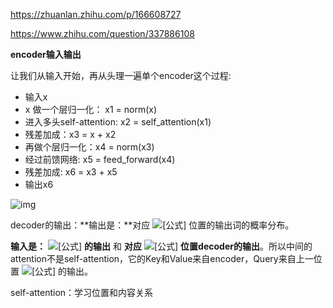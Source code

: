 https://zhuanlan.zhihu.com/p/166608727

https://www.zhihu.com/question/337886108

**encoder输入输出**

让我们从输入开始，再从头理一遍单个encoder这个过程:

- 输入x
- x 做一个层归一化： x1 = norm(x)
- 进入多头self-attention: x2 = self_attention(x1)
- 残差加成：x3 = x + x2
- 再做个层归一化：x4 = norm(x3)
- 经过前馈网络: x5 = feed_forward(x4)
- 残差加成: x6 = x3 + x5
- 输出x6

![img](https://pic1.zhimg.com/80/v2-19aeff0b0eabd2f25941718d1785a734_720w.jpg)



decoder的输出：**输出是：**对应 ![[公式]](https://www.zhihu.com/equation?tex=\color{crimson}{i}) 位置的输出词的概率分布。

**输入是：** ![[公式]](https://www.zhihu.com/equation?tex=\color{purple}{Encoder}) **的输出** 和 **对应** ![[公式]](https://www.zhihu.com/equation?tex=\color{crimson}{i-1}) **位置decoder的输出**。所以中间的attention不是self-attention，它的Key和Value来自encoder，Query来自上一位置 ![[公式]](https://www.zhihu.com/equation?tex=\color{crimson}{Decoder}) 的输出。











self-attention：学习位置和内容关系

